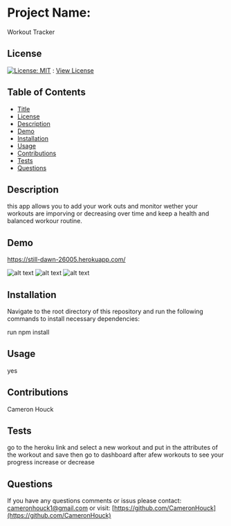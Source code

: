 # Project Name:
  
Workout Tracker
  
## License
  
[![License: MIT](https://img.shields.io/badge/License-MIT-yellow.svg)](https://opensource.org/licenses/MIT) : [View License](https://opensource.org/licenses/MIT)
  
## Table of Contents
  
- [Title](#Project-Name)
- [License](#License)
- [Description](#Description)
- [Demo](#Demo)
- [Installation](#Installation)
- [Usage](#Usage)
- [Contributions](#Contributions)
- [Tests](#Tests)
- [Questions](#Questions)
  
## Description

this app allows you to add your work outs and monitor wether your workouts are imporving or decreasing over time and keep a health and balanced workour routine.

## Demo

https://still-dawn-26005.herokuapp.com/

![alt text](https://media.discordapp.net/attachments/859056070696501249/861168349618503690/unknown.png?width=1097&height=384)
![alt text](https://cdn.discordapp.com/attachments/859056070696501249/861168505826836520/unknown.png)
![alt text](https://cdn.discordapp.com/attachments/859056070696501249/861168590638809088/unknown.png)

## Installation
  
Navigate to the root directory of this repository and run the following commands to install necessary dependencies:
  
run npm install
  
## Usage
  
yes
  
## Contributions 
  
Cameron Houck
  
## Tests 
  
go to the heroku link and select a new workout and put in the attributes of the workout and save then go to dashboard after  afew workouts to see your progress increase or decrease
  
## Questions 
  
If you have any questions comments or issus please contact: cameronhouck1@gmail.com or visit: [https://github.com/CameronHouck](https://github.com/CameronHouck)